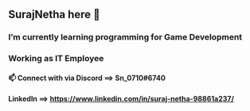 ## SurajNetha here 👋

### I’m currently learning programming for Game Development
### Working as IT Employee

#### 📫 Connect with via Discord ==> Sn_0710#6740 
#### LinkedIn ==> https://www.linkedin.com/in/suraj-netha-98861a237/                            

